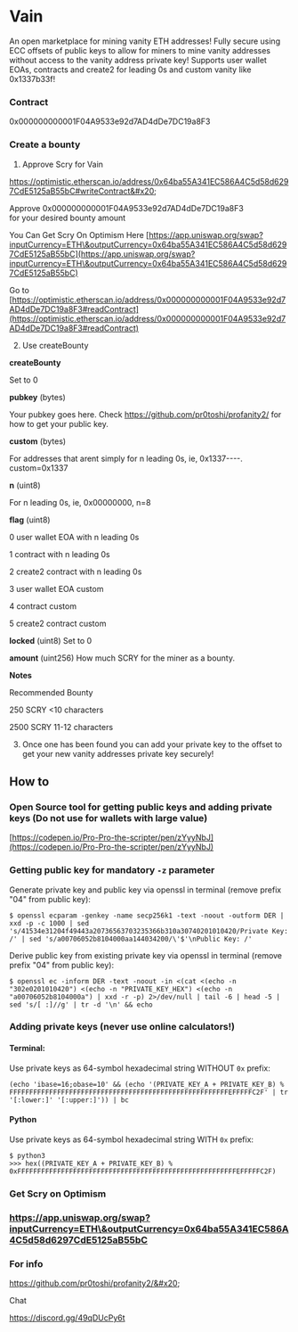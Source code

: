 # Vain

An open marketplace for mining vanity ETH addresses! Fully secure using ECC offsets of public keys to allow for miners to mine vanity addresses without access to the vanity address private key! Supports user wallet EOAs, contracts and create2 for leading 0s and custom vanity like 0x1337b33f!

### Contract

0x000000000001F04A9533e92d7AD4dDe7DC19a8F3

### Create a bounty

1. Approve Scry for Vain&#x20;

https://optimistic.etherscan.io/address/0x64ba55A341EC586A4C5d58d6297CdE5125aB55bC#writeContract&#x20;

Approve 0x000000000001F04A9533e92d7AD4dDe7DC19a8F3 \
for your desired bounty amount

You Can Get Scry On Optimism Here [https://app.uniswap.org/swap?inputCurrency=ETH\&outputCurrency=0x64ba55A341EC586A4C5d58d6297CdE5125aB55bC](https://app.uniswap.org/swap?inputCurrency=ETH\&outputCurrency=0x64ba55A341EC586A4C5d58d6297CdE5125aB55bC)

Go to [https://optimistic.etherscan.io/address/0x000000000001F04A9533e92d7AD4dDe7DC19a8F3#readContract](https://optimistic.etherscan.io/address/0x000000000001F04A9533e92d7AD4dDe7DC19a8F3#readContract)

2. Use createBounty&#x20;

**createBounty**&#x20;

Set to 0

**pubkey** (bytes)&#x20;

Your pubkey goes here. Check https://github.com/pr0toshi/profanity2/ for how to get your public key.

**custom** (bytes)&#x20;

For addresses that arent simply for n leading 0s, ie, 0x1337----. custom=0x1337

**n** (uint8)&#x20;

For n leading 0s, ie, 0x00000000, n=8

**flag** (uint8)&#x20;

0 user wallet EOA with n leading 0s&#x20;

1 contract with n leading 0s&#x20;

2 create2 contract with n leading 0s&#x20;

3 user wallet EOA custom&#x20;

4 contract custom

5 create2 contract custom

**locked** (uint8) Set to 0

**amount** (uint256) How much SCRY for the miner as a bounty.

**Notes**&#x20;

Recommended Bounty&#x20;

250 SCRY <10 characters&#x20;

2500 SCRY 11-12 characters

3. Once one has been found you can add your private key to the offset to get your new vanity addresses private key securely!&#x20;

## **How to**

### Open Source tool for getting public keys and adding private keys (Do not use for wallets with large value)

[https://codepen.io/Pro-Pro-the-scripter/pen/zYyyNbJ](https://codepen.io/Pro-Pro-the-scripter/pen/zYyyNbJ)

### Getting public key for mandatory `-z` parameter

Generate private key and public key via openssl in terminal (remove prefix "04" from public key):

```
$ openssl ecparam -genkey -name secp256k1 -text -noout -outform DER | xxd -p -c 1000 | sed 's/41534e31204f49443a20736563703235366b310a30740201010420/Private Key: /' | sed 's/a00706052b8104000aa144034200/\'$'\nPublic Key: /'
```

Derive public key from existing private key via openssl in terminal (remove prefix "04" from public key):

```
$ openssl ec -inform DER -text -noout -in <(cat <(echo -n "302e0201010420") <(echo -n "PRIVATE_KEY_HEX") <(echo -n "a00706052b8104000a") | xxd -r -p) 2>/dev/null | tail -6 | head -5 | sed 's/[ :]//g' | tr -d '\n' && echo
```

### Adding private keys (never use online calculators!)

#### Terminal:

Use private keys as 64-symbol hexadecimal string WITHOUT `0x` prefix:

```
(echo 'ibase=16;obase=10' && (echo '(PRIVATE_KEY_A + PRIVATE_KEY_B) % FFFFFFFFFFFFFFFFFFFFFFFFFFFFFFFFFFFFFFFFFFFFFFFFFFFFFFFEFFFFFC2F' | tr '[:lower:]' '[:upper:]')) | bc
```

#### Python

Use private keys as 64-symbol hexadecimal string WITH `0x` prefix:

```
$ python3
>>> hex((PRIVATE_KEY_A + PRIVATE_KEY_B) % 0xFFFFFFFFFFFFFFFFFFFFFFFFFFFFFFFFFFFFFFFFFFFFFFFFFFFFFFFEFFFFFC2F)
```

### Get Scry on Optimism&#x20;

### https://app.uniswap.org/swap?inputCurrency=ETH\&outputCurrency=0x64ba55A341EC586A4C5d58d6297CdE5125aB55bC

### For info&#x20;

https://github.com/pr0toshi/profanity2/&#x20;

Chat&#x20;

https://discord.gg/49qDUcPy6t
